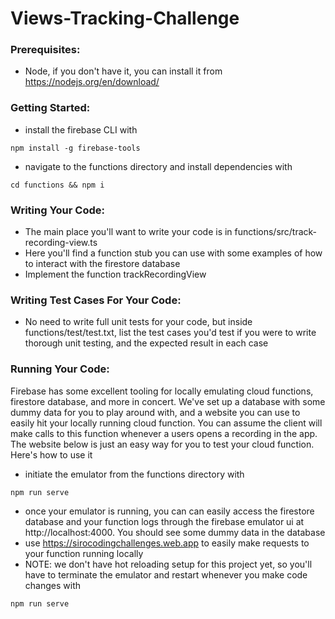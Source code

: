 # Views-Tracking-Challenge

### Prerequisites:
- Node, if you don't have it, you can install it from https://nodejs.org/en/download/

### Getting Started:
- install the firebase CLI with
```
npm install -g firebase-tools
```
- navigate to the functions directory and install dependencies with
```
cd functions && npm i
```

### Writing Your Code:
- The main place you'll want to write your code is in functions/src/track-recording-view.ts
- Here you'll find a function stub you can use with some examples of how to interact with the firestore database
- Implement the function trackRecordingView

### Writing Test Cases For Your Code:
- No need to write full unit tests for your code, but inside functions/test/test.txt, list the test cases you'd test if you were to write thorough unit testing, and the expected result in each case

### Running Your Code:
Firebase has some excellent tooling for locally emulating cloud functions, firestore database, and more in concert. We've set up a database with some dummy data for you to play around with, and a website you can use to easily hit your locally running cloud function. You can assume the client will make calls to this function whenever a users opens a recording in the app. The website below is just an easy way for you to test your cloud function. Here's how to use it
- initiate the emulator from the functions directory with
```
npm run serve
```
- once your emulator is running, you can can easily access the firestore database and your function logs through the firebase emulator ui at http://localhost:4000. You should see some dummy data in the database
- use https://sirocodingchallenges.web.app to easily make requests to your function running locally
- NOTE: we don't have hot reloading setup for this project yet, so you'll have to terminate the emulator and restart whenever you make code changes with 
```
npm run serve
```